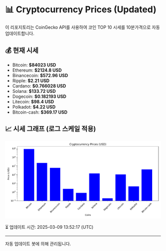 
# 📊 Cryptocurrency Prices (Updated)

이 리포지토리는 CoinGecko API를 사용하여 코인 TOP 10 시세를 10분가격으로 자동 업데이트합니다.

## 💰 현재 시세
- Bitcoin: **$84023 USD**
- Ethereum: **$2124.8 USD**
- Binancecoin: **$572.96 USD**
- Ripple: **$2.21 USD**
- Cardano: **$0.766028 USD**
- Solana: **$133.72 USD**
- Dogecoin: **$0.182193 USD**
- Litecoin: **$98.4 USD**
- Polkadot: **$4.22 USD**
- Bitcoin-cash: **$369.17 USD**

## 📈 시세 그래프 (로그 스케일 적용)
![Crypto Prices](crypto_prices.png)

⏳ 업데이트 시간: 2025-03-09 13:52:17 (UTC)

---
자동 업데이트 봇에 의해 관리됩니다.
